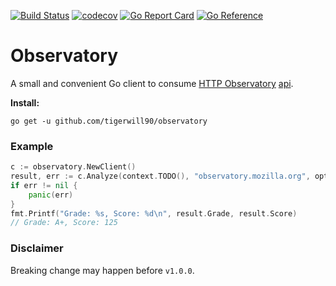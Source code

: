 [![Build Status](https://www.travis-ci.com/tigerwill90/observatory.svg?token=vig1YafE12hJt82nEwq2&branch=master)](https://www.travis-ci.com/tigerwill90/observatory)
[![codecov](https://codecov.io/gh/tigerwill90/observatory/branch/master/graph/badge.svg?token=rNMJHifM0i)](https://codecov.io/gh/tigerwill90/observatory)
[![Go Report Card](https://goreportcard.com/badge/github.com/tigerwill90/observatory)](https://goreportcard.com/report/github.com/tigerwill90/observatory)
[![Go Reference](https://pkg.go.dev/badge/github.com/tigerwill90/observatory.svg)](https://pkg.go.dev/github.com/tigerwill90/observatory)

# Observatory
A small and convenient Go client to consume [HTTP Observatory](https://observatory.mozilla.org/) [api](https://github.com/mozilla/http-observatory/blob/master/httpobs/docs/api.md).

**Install:**
````
go get -u github.com/tigerwill90/observatory
````

### Example
````go
c := observatory.NewClient()
result, err := c.Analyze(context.TODO(), "observatory.mozilla.org", option.ForceRescan(true), option.WaitFinished(true, 5*time.Second))
if err != nil {
    panic(err)
}
fmt.Printf("Grade: %s, Score: %d\n", result.Grade, result.Score)
// Grade: A+, Score: 125
````

### Disclaimer
Breaking change may happen before `v1.0.0`.